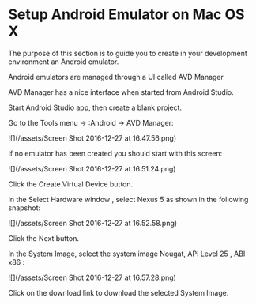 # Setup Android Emulator on Mac OS X

The purpose of this section is to guide you to create in your development environment an Android emulator.

Android emulators are managed through a UI called AVD Manager

AVD Manager has a nice interface when started from Android Studio.

Start Android Studio app, then create a blank project.

Go to the Tools menu -&gt; :Android -&gt; AVD Manager:

![](/assets/Screen Shot 2016-12-27 at 16.47.56.png)

If no emulator has been created you should start with this screen:

![](/assets/Screen Shot 2016-12-27 at 16.51.24.png)

Click the Create Virtual Device button.

In the Select Hardware window , select Nexus 5 as shown in the following snapshot:

![](/assets/Screen Shot 2016-12-27 at 16.52.58.png)

Click the Next button.

In the System Image, select the system image Nougat, API Level 25 , ABI x86 :

![](/assets/Screen Shot 2016-12-27 at 16.57.28.png)

Click on the download link to download the selected System Image.

